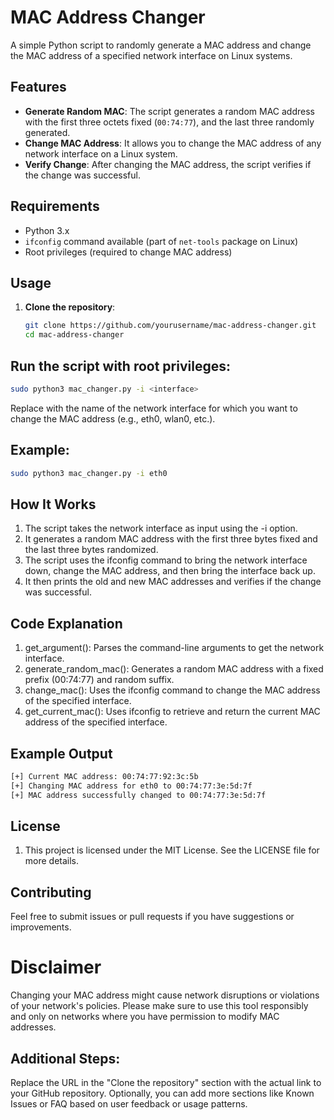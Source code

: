 # MAC Address Changer

A simple Python script to randomly generate a MAC address and change the MAC address of a specified network interface on Linux systems.

## Features

- **Generate Random MAC**: The script generates a random MAC address with the first three octets fixed (`00:74:77`), and the last three randomly generated.
- **Change MAC Address**: It allows you to change the MAC address of any network interface on a Linux system.
- **Verify Change**: After changing the MAC address, the script verifies if the change was successful.

## Requirements

- Python 3.x
- `ifconfig` command available (part of `net-tools` package on Linux)
- Root privileges (required to change MAC address)

## Usage

1. **Clone the repository**:

   ```bash
   git clone https://github.com/yourusername/mac-address-changer.git
   cd mac-address-changer
## Run the script with root privileges:

```bash
sudo python3 mac_changer.py -i <interface>
```
Replace <interface> with the name of the network interface for which you want to change the MAC address (e.g., eth0, wlan0, etc.).

## Example:
```bash
sudo python3 mac_changer.py -i eth0
```
## How It Works
1. The script takes the network interface as input using the -i option.
2. It generates a random MAC address with the first three bytes fixed and the last three bytes randomized.
3. The script uses the ifconfig command to bring the network interface down, change the MAC address, and then bring the interface back up.
4. It then prints the old and new MAC addresses and verifies if the change was successful.
## Code Explanation
1. get_argument(): Parses the command-line arguments to get the network interface.
2. generate_random_mac(): Generates a random MAC address with a fixed prefix (00:74:77) and random suffix.
3. change_mac(): Uses the ifconfig command to change the MAC address of the specified interface.
4. get_current_mac(): Uses ifconfig to retrieve and return the current MAC address of the specified interface.
## Example Output
```bash
[+] Current MAC address: 00:74:77:92:3c:5b
[+] Changing MAC address for eth0 to 00:74:77:3e:5d:7f
[+] MAC address successfully changed to 00:74:77:3e:5d:7f
```
## License
1. This project is licensed under the MIT License. See the LICENSE file for more details.

## Contributing
Feel free to submit issues or pull requests if you have suggestions or improvements.

# Disclaimer
Changing your MAC address might cause network disruptions or violations of your network's policies. Please make sure to use this tool responsibly and only on networks where you have permission to modify MAC addresses.

## Additional Steps:
Replace the URL in the "Clone the repository" section with the actual link to your GitHub repository.
Optionally, you can add more sections like Known Issues or FAQ based on user feedback or usage patterns.


